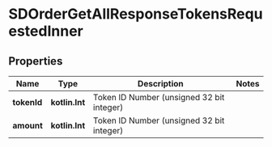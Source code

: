 
# SDOrderGetAllResponseTokensRequestedInner

## Properties
Name | Type | Description | Notes
------------ | ------------- | ------------- | -------------
**tokenId** | **kotlin.Int** | Token ID Number (unsigned 32 bit integer) | 
**amount** | **kotlin.Int** | Token ID Number (unsigned 32 bit integer) | 



